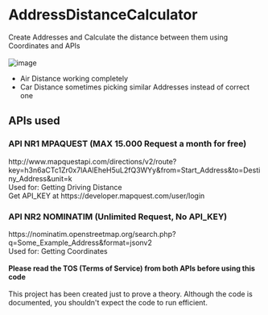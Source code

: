 # AddressDistanceCalculator
Create Addresses and Calculate the distance between them using Coordinates and APIs
<br> <br>
![image](https://user-images.githubusercontent.com/111374403/199354965-0826f33a-bcd5-433e-92fd-3bb6aabb82f3.png)
 <br>
- Air Distance working completely
- Car Distance sometimes picking similar Addresses instead of correct one

<h2>APIs used</h2>

<h3>API NR1 MPAQUEST (MAX 15.000 Request a month for free) </h3>
http://www.mapquestapi.com/directions/v2/route?key=h3n6aCTc1Zr0x7lAAlEheH5uL2fQ3WYy&from=Start_Address&to=Destiny_Address&unit=k <br>
Used for: Getting Driving Distance <br>
Get API_KEY at https://developer.mapquest.com/user/login

<h3>API NR2 NOMINATIM (Unlimited Request, No API_KEY) </h3>
https://nominatim.openstreetmap.org/search.php?q=Some_Example_Address&format=jsonv2 <br>
Used for: Getting Coordinates 
<br> <br>
<strong>Please read the TOS (Terms of Service) from both APIs before using this code </strong>
<br> <br>
This project has been created just to prove a theory. Although the code is documented, you shouldn't expect the code to run efficient.
